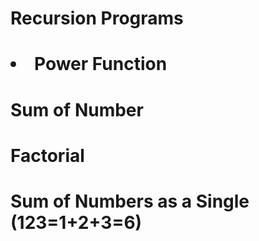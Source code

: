 # Recursion Programs

# <li> Power Function
# Sum of Number
# Factorial
# Sum of Numbers as a Single (123=1+2+3=6)

